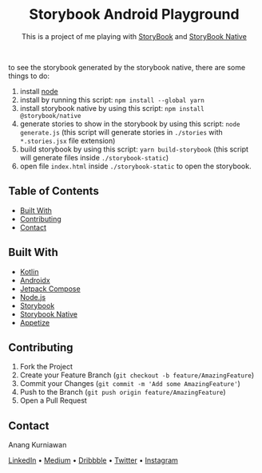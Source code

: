 <!--
*** Thanks for checking out this README Template. If you have a suggestion that would
*** make this better, please fork the repo and create a pull request or simply open
*** an issue with the tag "enhancement".
*** Thanks again! Now go create something AMAZING! :D
-->

<!-- PROJECT SHIELDS -->
<!--
*** I'm using markdown "reference style" links for readability.
*** Reference links are enclosed in brackets [ ] instead of parentheses ( ).
*** See the bottom of this document for the declaration of the reference variables
*** for contributors-url, forks-url, etc. This is an optional, concise syntax you may use.
*** https://www.markdownguide.org/basic-syntax/#reference-style-links
-->

<!-- PROJECT LOGO -->
<br />
<p align="center">
  <a href="https://github.com/othneildrew/Best-README-Template"></a>

  <h1 align="center">Storybook Android Playground</h1>

  <p align="center">
    This is a project of me playing with 
    <a href="https://storybook.js.org/">StoryBook</a> and
    <a href="https://github.com/storybookjs/native">StoryBook Native</a>
  </p>
</p>

<br>

to see the storybook generated by the storybook native, there are some things to do:
1. install [node](https://nodejs.org/en/download/)
2. install by running this script: `npm install --global yarn`
3. install storybook native by using this script: `npm install @storybook/native`
4. generate stories to show in the storybook by using this script: `node generate.js` (this script will generate 
stories in `./stories` with `*.stories.jsx` file extension)
5. build storybook by using this script: `yarn build-storybook` (this script will generate files inside 
`./storybook-static`)
6. open file `index.html` inside `./storybook-static` to open the storybook.

<!-- TABLE OF CONTENTS -->
## Table of Contents

* [Built With](#built-with)
* [Contributing](#contributing)
* [Contact](#contact)

## Built With
* [Kotlin](https://kotlinlang.org/)
* [Androidx](https://developer.android.com/jetpack/androidx)
* [Jetpack Compose](https://developer.android.com/jetpack/compose)
* [Node.js](https://nodejs.org/en/)
* [Storybook](https://storybook.js.org/)
* [Storybook Native](https://github.com/storybookjs/native)
* [Appetize](https://appetize.io/)

<!-- CONTRIBUTING -->
## Contributing

1. Fork the Project
2. Create your Feature Branch (`git checkout -b feature/AmazingFeature`)
3. Commit your Changes (`git commit -m 'Add some AmazingFeature'`)
4. Push to the Branch (`git push origin feature/AmazingFeature`)
5. Open a Pull Request

<!-- CONTACT -->
## Contact

Anang Kurniawan
<p>
    <a href="https://www.linkedin.com/in/anangkur">LinkedIn</a> •
    <a href="https://medium.com/@anangk97">Medium</a> •
    <a href="https://dribbble.com/anangkur">Dribbble</a> •
    <a href="https://twitter.com/anang_kur">Twitter</a> •
    <a href="https://instagram.com/anang.kur">Instagram</a>
</p>

<!-- MARKDOWN LINKS & IMAGES -->
<!-- https://www.markdownguide.org/basic-syntax/#reference-style-links -->
[contributors-shield]: https://img.shields.io/github/contributors/othneildrew/Best-README-Template.svg?style=flat-square
[contributors-url]: https://github.com/othneildrew/Best-README-Template/graphs/contributors
[forks-shield]: https://img.shields.io/github/forks/othneildrew/Best-README-Template.svg?style=flat-square
[forks-url]: https://github.com/othneildrew/Best-README-Template/network/members
[stars-shield]: https://img.shields.io/github/stars/othneildrew/Best-README-Template.svg?style=flat-square
[stars-url]: https://github.com/othneildrew/Best-README-Template/stargazers
[issues-shield]: https://img.shields.io/github/issues/othneildrew/Best-README-Template.svg?style=flat-square
[issues-url]: https://github.com/othneildrew/Best-README-Template/issues
[license-shield]: https://img.shields.io/github/license/othneildrew/Best-README-Template.svg?style=flat-square
[license-url]: https://github.com/othneildrew/Best-README-Template/blob/master/LICENSE.txt
[linkedin-shield]: https://img.shields.io/badge/-LinkedIn-black.svg?style=flat-square&logo=linkedin&colorB=555
[linkedin-url]: https://linkedin.com/in/othneildrew


